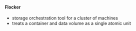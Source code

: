 #### Flocker

 * storage orchestration tool for a cluster of machines
 * treats a container and data volume as a single atomic unit
 